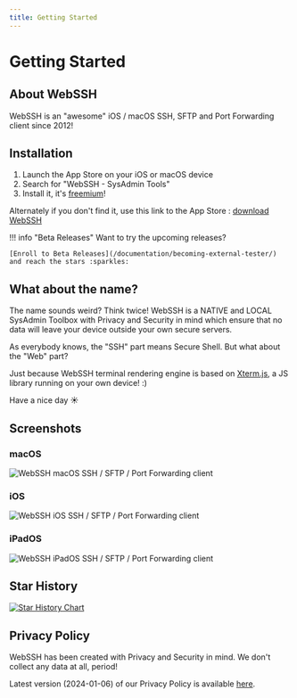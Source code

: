 ```yaml
---
title: Getting Started
---
```


# Getting Started
## About WebSSH
WebSSH is an "awesome" iOS / macOS SSH, SFTP and Port Forwarding client since 2012!

## Installation
1. Launch the App Store on your iOS or macOS device
2. Search for "WebSSH - SysAdmin Tools"
3. Install it, it's [freemium](/documentation/pricing/)!

Alternately if you don't find it, use this link to the App Store : [download WebSSH](https://apps.apple.com/us/app/webssh-ssh-client/id497714887)

!!! info "Beta Releases"
    Want to try the upcoming releases?

    [Enroll to Beta Releases](/documentation/becoming-external-tester/) and reach the stars :sparkles:

## What about the name?
The name sounds weird? Think twice! WebSSH is a NATIVE and LOCAL SysAdmin Toolbox with Privacy and Security in mind which ensure that no data will leave your device outside your own secure servers.

As everybody knows, the "SSH" part means Secure Shell. But what about the "Web" part?

Just because WebSSH terminal rendering engine is based on [Xterm.js](https://xtermjs.org/), a JS library running on your own device! :)

Have a nice day :sunny:

## Screenshots
### macOS
<img src="https://raw.githubusercontent.com/isontheline/pro.webssh.net/master/.appstoreconnect/screenshots/webssh-macos.jpg" style="max-height: 200px;" alt="WebSSH macOS SSH / SFTP / Port Forwarding client" />

### iOS
<img src="https://raw.githubusercontent.com/isontheline/pro.webssh.net/master/.appstoreconnect/screenshots/webssh-ios.jpg" style="max-height: 200px;" alt="WebSSH iOS SSH / SFTP / Port Forwarding client" />

### iPadOS
<img src="https://raw.githubusercontent.com/isontheline/pro.webssh.net/master/.appstoreconnect/screenshots/webssh-ipados.jpg" style="max-height: 200px;" alt="WebSSH iPadOS SSH / SFTP / Port Forwarding client" />

## Star History

[![Star History Chart](https://api.star-history.com/svg?repos=isontheline/pro.webssh.net&type=Date)](https://github.com/isontheline/pro.webssh.net)

## Privacy Policy
WebSSH has been created with Privacy and Security in mind. We don't collect any data at all, period!

Latest version (2024-01-06) of our Privacy Policy is available [here](/documentation/legal/privacy-policy/).